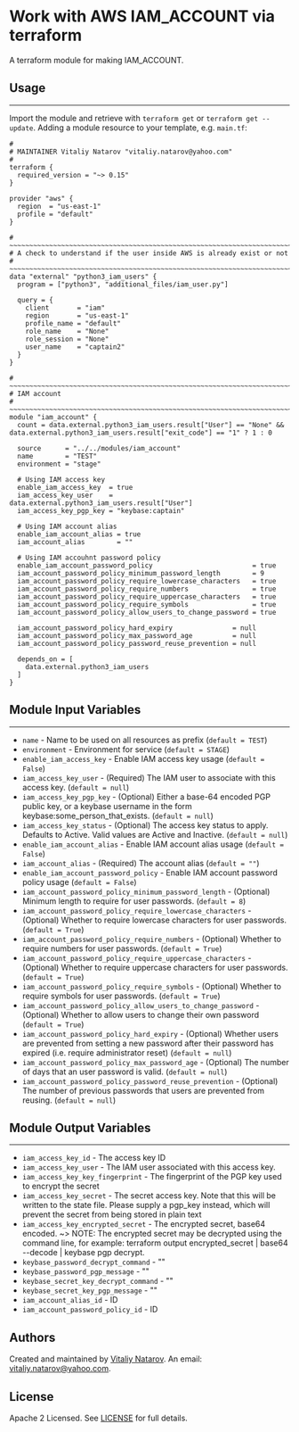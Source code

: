 # Work with AWS IAM_ACCOUNT via terraform

A terraform module for making IAM_ACCOUNT.


## Usage
----------------------
Import the module and retrieve with ```terraform get``` or ```terraform get --update```. Adding a module resource to your template, e.g. `main.tf`:

```
#
# MAINTAINER Vitaliy Natarov "vitaliy.natarov@yahoo.com"
#
terraform {
  required_version = "~> 0.15"
}

provider "aws" {
  region  = "us-east-1"
  profile = "default"
}

# ~~~~~~~~~~~~~~~~~~~~~~~~~~~~~~~~~~~~~~~~~~~~~~~~~~~~~~~~~~~~~~~~~~~~~~~~~~~~~~~~~~~~
# A check to understand if the user inside AWS is already exist or not
# ~~~~~~~~~~~~~~~~~~~~~~~~~~~~~~~~~~~~~~~~~~~~~~~~~~~~~~~~~~~~~~~~~~~~~~~~~~~~~~~~~~~~
data "external" "python3_iam_users" {
  program = ["python3", "additional_files/iam_user.py"]

  query = {
    client       = "iam"
    region       = "us-east-1"
    profile_name = "default"
    role_name    = "None"
    role_session = "None"
    user_name    = "captain2"
  }
}

# ~~~~~~~~~~~~~~~~~~~~~~~~~~~~~~~~~~~~~~~~~~~~~~~~~~~~~~~~~~~~~~~~~~~~~~~~~~~~~~~~~~~~
# IAM account
# ~~~~~~~~~~~~~~~~~~~~~~~~~~~~~~~~~~~~~~~~~~~~~~~~~~~~~~~~~~~~~~~~~~~~~~~~~~~~~~~~~~~~
module "iam_account" {
  count = data.external.python3_iam_users.result["User"] == "None" && data.external.python3_iam_users.result["exit_code"] == "1" ? 1 : 0

  source      = "../../modules/iam_account"
  name        = "TEST"
  environment = "stage"

  # Using IAM access key
  enable_iam_access_key  = true
  iam_access_key_user    = data.external.python3_iam_users.result["User"]
  iam_access_key_pgp_key = "keybase:captain"

  # Using IAM account alias
  enable_iam_account_alias = true
  iam_account_alias        = ""

  # Using IAM accouhnt password policy
  enable_iam_account_password_policy                         = true
  iam_account_password_policy_minimum_password_length        = 9
  iam_account_password_policy_require_lowercase_characters   = true
  iam_account_password_policy_require_numbers                = true
  iam_account_password_policy_require_uppercase_characters   = true
  iam_account_password_policy_require_symbols                = true
  iam_account_password_policy_allow_users_to_change_password = true

  iam_account_password_policy_hard_expiry               = null
  iam_account_password_policy_max_password_age          = null
  iam_account_password_policy_password_reuse_prevention = null

  depends_on = [
    data.external.python3_iam_users
  ]
}
```

## Module Input Variables
----------------------
- `name` - Name to be used on all resources as prefix (`default = TEST`)
- `environment` - Environment for service (`default = STAGE`)
- `enable_iam_access_key` - Enable IAM access key usage (`default = False`)
- `iam_access_key_user` - (Required) The IAM user to associate with this access key. (`default = null`)
- `iam_access_key_pgp_key` - (Optional) Either a base-64 encoded PGP public key, or a keybase username in the form keybase:some_person_that_exists. (`default = null`)
- `iam_access_key_status` - (Optional) The access key status to apply. Defaults to Active. Valid values are Active and Inactive. (`default = null`)
- `enable_iam_account_alias` - Enable IAM account alias usage (`default = False`)
- `iam_account_alias` - (Required) The account alias (`default = ""`)
- `enable_iam_account_password_policy` - Enable IAM account password policy usage (`default = False`)
- `iam_account_password_policy_minimum_password_length` - (Optional) Minimum length to require for user passwords. (`default = 8`)
- `iam_account_password_policy_require_lowercase_characters` - (Optional) Whether to require lowercase characters for user passwords. (`default = True`)
- `iam_account_password_policy_require_numbers` - (Optional) Whether to require numbers for user passwords. (`default = True`)
- `iam_account_password_policy_require_uppercase_characters` - (Optional) Whether to require uppercase characters for user passwords. (`default = True`)
- `iam_account_password_policy_require_symbols` - (Optional) Whether to require symbols for user passwords. (`default = True`)
- `iam_account_password_policy_allow_users_to_change_password` - (Optional) Whether to allow users to change their own password (`default = True`)
- `iam_account_password_policy_hard_expiry` - (Optional) Whether users are prevented from setting a new password after their password has expired (i.e. require administrator reset) (`default = null`)
- `iam_account_password_policy_max_password_age` - (Optional) The number of days that an user password is valid. (`default = null`)
- `iam_account_password_policy_password_reuse_prevention` - (Optional) The number of previous passwords that users are prevented from reusing. (`default = null`)

## Module Output Variables
----------------------
- `iam_access_key_id` - The access key ID
- `iam_access_key_user` - The IAM user associated with this access key.
- `iam_access_key_key_fingerprint` - The fingerprint of the PGP key used to encrypt the secret
- `iam_access_key_secret` - The secret access key. Note that this will be written to the state file. Please supply a pgp_key instead, which will prevent the secret from being stored in plain text
- `iam_access_key_encrypted_secret` - The encrypted secret, base64 encoded. ~> NOTE: The encrypted secret may be decrypted using the command line, for example: terraform output encrypted_secret | base64 --decode | keybase pgp decrypt.
- `keybase_password_decrypt_command` - ""
- `keybase_password_pgp_message` - ""
- `keybase_secret_key_decrypt_command` - ""
- `keybase_secret_key_pgp_message` - ""
- `iam_account_alias_id` - ID
- `iam_account_password_policy_id` - ID


## Authors

Created and maintained by [Vitaliy Natarov](https://github.com/SebastianUA). An email: [vitaliy.natarov@yahoo.com](vitaliy.natarov@yahoo.com).

## License

Apache 2 Licensed. See [LICENSE](https://github.com/SebastianUA/terraform/blob/master/LICENSE) for full details.
